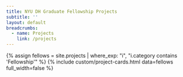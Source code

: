 ```yaml
---
title: NYU DH Graduate Fellowship Projects
subtitle: ''
layout: default
breadcrumbs:
  - name: Projects
    link: /projects
---
```

{% assign fellows = site.projects | where_exp: "i", "i.category contains 'Fellowship'" %}
{% include custom/project-cards.html data=fellows full_width=false %}

